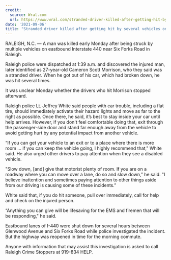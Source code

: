 ```yaml
---
credit:
  source: Wral.com
  url: https://www.wral.com/stranded-driver-killed-after-getting-hit-by-several-vehicles-on-i-440/19861042/
date: '2021-09-06'
title: "Stranded driver killed after getting hit by several vehicles on I-440"
---
```

RALEIGH, N.C. — A man was killed early Monday after being struck by multiple vehicles on eastbound Interstate 440 near Six Forks Road in Raleigh.

Raleigh police were dispatched at 1:39 a.m. and discovered the injured man, later identified as 27-year-old Cameron Scott Morrison, who they said was a stranded driver. When he got out of his car, which had broken down, he was hit several times.

It was unclear Monday whether the drivers who hit Morrison stopped afterward.

Raleigh police Lt. Jeffrey White said people with car trouble, including a flat tire, should immediately activate their hazard lights and move as far to the right as possible. Once there, he said, it’s best to stay inside your car until help arrives. However, if you don't feel comfortable doing that, exit through the passenger-side door and stand far enough away from the vehicle to avoid getting hurt by any potential impact from another vehicle.

“If you can get your vehicle to an exit or to a place where there is more room ... if you can keep the vehicle going, I highly recommend that," White said. He also urged other drivers to pay attention when they see a disabled vehicle.

"Slow down, [and] give that motorist plenty of room. If you are on a roadway where you can move over a lane, do so and slow down,” he said. "I believe inattention and sometimes paying attention to other things aside from our driving is causing some of these incidents.”

White said that, if you do hit someone, pull over immediately, call for help and check on the injured person.

“Anything you can give will be lifesaving for the EMS and firemen that will be responding," he said.

Eastbound lanes of I-440 were shut down for several hours between Glenwood Avenue and Six Forks Road while police investigated the incident. But the highway was reopened in time for the morning commute.

Anyone with information that may assist this investigation is asked to call Raleigh Crime Stoppers at 919-834 HELP.
